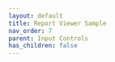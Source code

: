 ```yaml
---
layout: default
title: Report Viewer Sample
nav_order: 7
parent: Input Controls
has_children: false
---
```


<script type="module" src="../../assets/js/build/react-app-render-build.js"></script>

<div id="root"></div>
